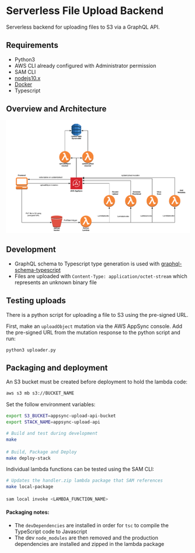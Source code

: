 # Serverless File Upload Backend

Serverless backend for uploading files to S3 via a GraphQL API.

## Requirements

* Python3
* AWS CLI already configured with Administrator permission
* SAM CLI
* [nodejs10.x](https://nodejs.org/en/download/releases/)
* [Docker](https://www.docker.com/community-edition)
* Typescript

## Overview and Architecture

![Upload Architecture](media/architecture.png)

## Development

- GraphQL schema to Typescript type generation is used with [graphql-schema-typescript](https://github.com/dangcuuson/graphql-schema-typescript)  
- Files are uploaded with `Content-Type: application/octet-stream` which represents an unknown binary file  

## Testing uploads

There is a python script for uploading a file to S3 using the pre-signed URL.

First, make an `uploadObject` mutation via the AWS AppSync console.
Add the pre-signed URL from the mutation response to the python script and run:

```
python3 uploader.py
```

## Packaging and deployment

An S3 bucket must be created before deployment to hold the lambda code:

```bash
aws s3 mb s3://BUCKET_NAME
```

Set the follow environment variables:
```bash
export S3_BUCKET=appsync-upload-api-bucket
export STACK_NAME=appsync-upload-api
```

```bash
# Build and test during development
make

# Build, Package and Deploy
make deploy-stack
```

Individual lambda functions can be tested using the SAM CLI:
```bash
# Updates the handler.zip lambda package that SAM references
make local-package

sam local invoke <LAMBDA_FUNCTION_NAME>
```

#### Packaging notes:
- The `devDependencies` are installed in order for `tsc` to compile the TypeScript code to Javascript
- The dev `node_modules` are then removed and the production dependencies are installed and zipped in the lambda package
